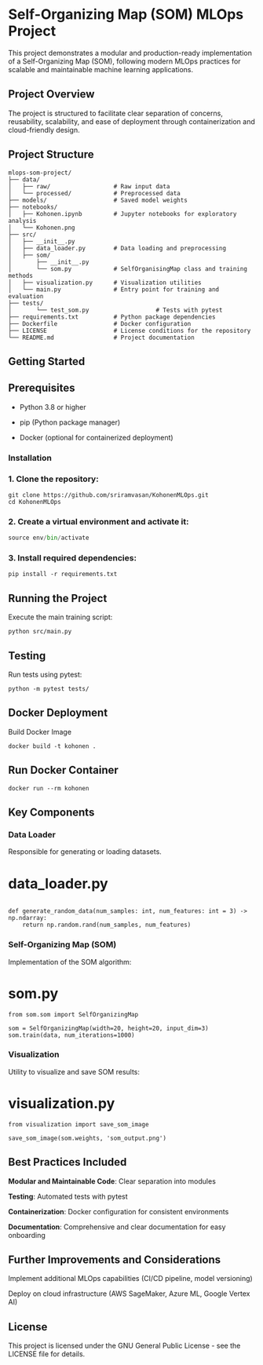# Self-Organizing Map (SOM) MLOps Project


This project demonstrates a modular and production-ready implementation of a Self-Organizing Map (SOM), following modern MLOps practices for scalable and maintainable machine learning applications.

## Project Overview

The project is structured to facilitate clear separation of concerns, reusability, scalability, and ease of deployment through containerization and cloud-friendly design.

## Project Structure
```
mlops-som-project/
├── data/
│   ├── raw/                  # Raw input data
│   └── processed/            # Preprocessed data
├── models/                   # Saved model weights
├── notebooks/
│   ├── Kohonen.ipynb         # Jupyter notebooks for exploratory analysis
│   └── Kohonen.png       
├── src/
│   ├── __init__.py
│   ├── data_loader.py        # Data loading and preprocessing
│   ├── som/
│       ├── __init__.py
│       └── som.py            # SelfOrganisingMap class and training methods
│   ├── visualization.py      # Visualization utilities
│   └── main.py               # Entry point for training and evaluation
├── tests/
│       └── test_som.py                   # Tests with pytest
├── requirements.txt          # Python package dependencies
├── Dockerfile                # Docker configuration
├── LICENSE                   # License conditions for the repository
└── README.md                 # Project documentation
```
## Getting Started

## Prerequisites

* Python 3.8 or higher

* pip (Python package manager)

* Docker (optional for containerized deployment)

### Installation

### 1. Clone the repository:
```
git clone https://github.com/sriramvasan/KohonenMLOps.git
cd KohonenMLOps
```

### 2. Create a virtual environment and activate it:

```python -m venv env
source env/bin/activate
```

### 3. Install required dependencies:

```
pip install -r requirements.txt
```

## Running the Project

Execute the main training script:

```
python src/main.py
```

## Testing

Run tests using pytest:

```
python -m pytest tests/
```

## Docker Deployment

Build Docker Image

```
docker build -t kohonen .
```

## Run Docker Container

```
docker run --rm kohonen
``` 

## Key Components

### Data Loader

Responsible for generating or loading datasets.

# data_loader.py
```import numpy as np

def generate_random_data(num_samples: int, num_features: int = 3) -> np.ndarray:
    return np.random.rand(num_samples, num_features)
```

### Self-Organizing Map (SOM)

Implementation of the SOM algorithm:

# som.py
```
from som.som import SelfOrganizingMap

som = SelfOrganizingMap(width=20, height=20, input_dim=3)
som.train(data, num_iterations=1000)
``` 
### Visualization

Utility to visualize and save SOM results:

# visualization.py
```
from visualization import save_som_image

save_som_image(som.weights, 'som_output.png')
``` 

## Best Practices Included

__Modular and Maintainable Code__: Clear separation into modules

__Testing__: Automated tests with pytest

__Containerization__: Docker configuration for consistent environments

__Documentation__: Comprehensive and clear documentation for easy onboarding

## Further Improvements and Considerations

Implement additional MLOps capabilities (CI/CD pipeline, model versioning)

Deploy on cloud infrastructure (AWS SageMaker, Azure ML, Google Vertex AI)

## License

This project is licensed under the GNU General Public License - see the LICENSE file for details.